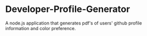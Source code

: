 # Developer-Profile-Generator
A node.js application that generates pdf's of users' github profile information and color preference.
